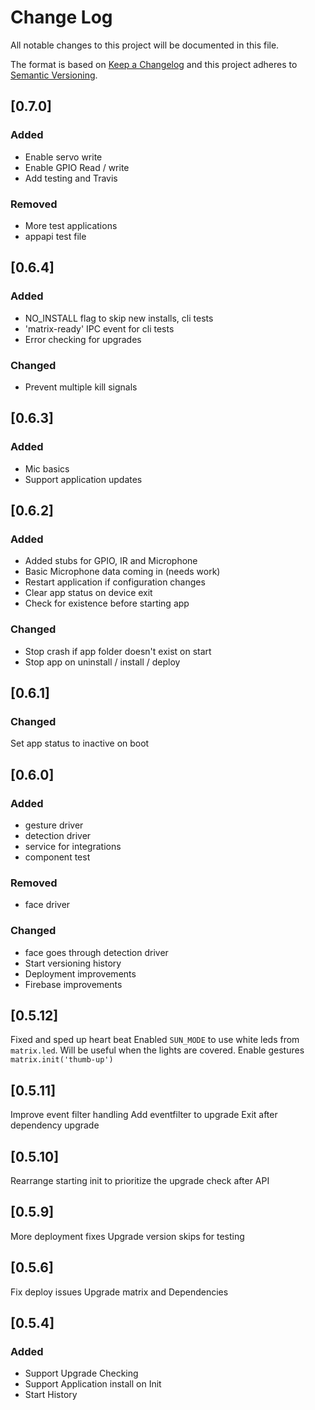 # Change Log
All notable changes to this project will be documented in this file.

The format is based on [Keep a Changelog](http://keepachangelog.com/)
and this project adheres to [Semantic Versioning](http://semver.org/).

## [0.7.0]
### Added
- Enable servo write
- Enable GPIO Read / write
- Add testing and Travis

### Removed
- More test applications
- appapi test file

## [0.6.4]

### Added
- NO_INSTALL flag to skip new installs, cli tests
- 'matrix-ready' IPC event for cli tests
- Error checking for upgrades

### Changed
- Prevent multiple kill signals

## [0.6.3]

### Added
- Mic basics
- Support application updates


## [0.6.2]
### Added
- Added stubs for GPIO, IR and Microphone
- Basic Microphone data coming in (needs work)
- Restart application if configuration changes
- Clear app status on device exit
- Check for existence before starting app

### Changed
- Stop crash if app folder doesn't exist on start
- Stop app on uninstall / install / deploy


## [0.6.1]


### Changed
Set app status to inactive on boot

## [0.6.0]
### Added
- gesture driver
- detection driver
- service for integrations
- component test

### Removed
- face driver

### Changed
- face goes through detection driver
- Start versioning history
- Deployment improvements
- Firebase improvements

## [0.5.12]
Fixed and sped up heart beat
Enabled `SUN_MODE` to use white leds from `matrix.led`. Will be useful when the lights are covered.
Enable gestures `matrix.init('thumb-up')`

## [0.5.11]
Improve event filter handling
Add eventfilter to upgrade
Exit after dependency upgrade

## [0.5.10]
Rearrange starting init to prioritize the upgrade check after API


## [0.5.9]
More deployment fixes
Upgrade version skips for testing

## [0.5.6]
Fix deploy issues
Upgrade matrix and Dependencies

## [0.5.4]
### Added
* Support Upgrade Checking
* Support Application install on Init
* Start History
